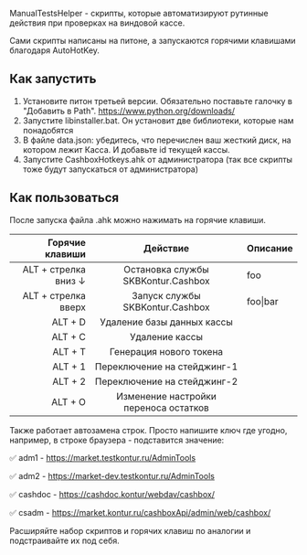 ManualTestsHelper - скрипты, которые автоматизируют рутинные действия при проверках на виндовой кассе.

Сами скрипты написаны на питоне, а запускаются горячими клавишами благодаря AutoHotKey.

## Как запустить

1. Установите питон третьей версии. Обязательно поставьте галочку в "Добавить в Path". https://www.python.org/downloads/
2. Запустите libinstaller.bat. Он установит две библиотеки, которые нам понадобятся
3. В файле data.json: убедитесь, что перечислен ваш жесткий диск, на котором лежит Касса. И добавьте id текущей кассы.
4. Запустите CashboxHotkeys.ahk от администратора (так все скрипты тоже будут запускаться от администратора)

## Как пользоваться

После запуска файла .ahk можно нажимать на горячие клавиши.

| Горячие клавиши | Действие | Описание|
|----:|:----:|:----------|
| ALT + стрелка вниз ↓  | Остановка службы SKBKontur.Cashbox | foo |
| ALT + стрелка вверх | Запуск службы SKBKontur.Cashbox | foo&#124;bar |
|ALT + D |Удаление базы данных кассы | |
|ALT + C | Удаление кассы | |
|ALT + T| Генерация нового токена| |
| ALT + 1|Переключение на стейджинг-1 | |
|ALT + 2 |Переключение на стейджинг-2  | |
|ALT + O |Изменение настройки переноса остатков | |

Также работает автозамена строк. Просто напишите ключ где угодно, например, в строке браузера - подставится значение:

:white_check_mark: adm1 - https://market.testkontur.ru/AdminTools

:white_check_mark: adm2 - https://market-dev.testkontur.ru/AdminTools

:white_check_mark: cashdoc - https://cashdoc.kontur/webdav/cashbox/

:white_check_mark: csadm - https://market.kontur.ru/cashboxApi/admin/web/cashbox/


Расширяйте набор скриптов и горячих клавиш по аналогии и подстраивайте их под себя. 

